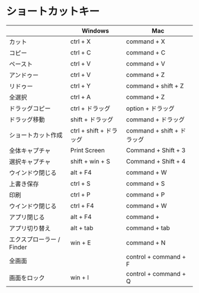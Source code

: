 # ショートカットキー

|                           | Windows                 | Mac                        |
| ------------------------- | ----------------------- | -------------------------- |
| カット                    | ctrl + X                | command + X                |
| コピー                    | ctrl + C                | command + C                |
| ペースト                  | ctrl + V                | command + V                |
| アンドゥー                | ctrl + V                | command + Z                |
| リドゥー                  | ctrl + Y                | command + shift + Z        |
| 全選択                    | ctrl + A                | command + Z                |
| ドラッグコピー            | ctrl + ドラッグ         | option + ドラッグ          |
| ドラッグ移動              | shift + ドラッグ        | command + ドラッグ         |
| ショートカット作成        | ctrl + shift + ドラッグ | command + shift + ドラッグ |
| 全体キャプチャ            | Print Screen            | Command + Shift + 3        |
| 選択キャプチャ            | shift + win + S         | Command + Shift + 4        |
| ウインドウ閉じる          | alt + F4                | command + W                |
| 上書き保存                | ctrl + S                | command + S                |
| 印刷                      | ctrl + P                | command + P                |
| ウインドウ閉じる          | ctrl + F4               | command + W                |
| アプリ閉じる              | alt + F4                | command +                  |
| アプリ切り替え            | alt + tab               | command + tab              |
| エクスプローラー / Finder | win + E                 | command + N                |
| 全画面                    |                         | control + command + F      |
| 画面をロック              | win + l                 | control + command + Q      |
